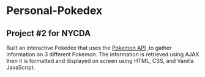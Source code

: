 # Personal-Pokedex
## Project  #2  for NYCDA

Built an interactive Pokedex that uses the [Pokemon API](https://pokeapi.co/) ,to gather information on 3 different Pokemon. The information is retrieved using AJAX then it is formatted and displayed on screen using HTML, CSS, and Vanilla JavaScript.
